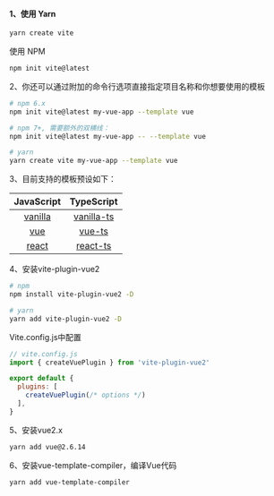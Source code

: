 #### 1、使用 Yarn

```sh
yarn create vite
```

使用 NPM

```sh
npm init vite@latest
```

2、你还可以通过附加的命令行选项直接指定项目名称和你想要使用的模板

```sh
# npm 6.x
npm init vite@latest my-vue-app --template vue

# npm 7+, 需要额外的双横线：
npm init vite@latest my-vue-app -- --template vue

# yarn
yarn create vite my-vue-app --template vue
```

3、目前支持的模板预设如下：

|             JavaScript              |                TypeScript                 |
| :---------------------------------: | :---------------------------------------: |
| [vanilla](https://vite.new/vanilla) | [vanilla-ts](https://vite.new/vanilla-ts) |
|     [vue](https://vite.new/vue)     |     [vue-ts](https://vite.new/vue-ts)     |
|   [react](https://vite.new/react)   |   [react-ts](https://vite.new/react-ts)   |

4、安装vite-plugin-vue2

```sh
# npm
npm install vite-plugin-vue2 -D

# yarn
yarn add vite-plugin-vue2 -D
```

Vite.config.js中配置

```js
// vite.config.js
import { createVuePlugin } from 'vite-plugin-vue2'

export default {
  plugins: [
    createVuePlugin(/* options */)
  ],
}
```

5、安装vue2.x

```sh
yarn add vue@2.6.14
```

6、安装vue-template-compiler，编译Vue代码

```sh
yarn add vue-template-compiler
```

